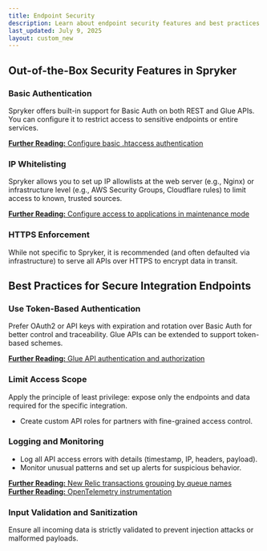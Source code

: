 ```yaml
---
title: Endpoint Security
description: Learn about endpoint security features and best practices for securing integration endpoints in Spryker, including authentication, IP whitelisting, HTTPS enforcement, and monitoring.
last_updated: July 9, 2025
layout: custom_new
---
```


## Out-of-the-Box Security Features in Spryker

### Basic Authentication
Spryker offers built-in support for Basic Auth on both REST and Glue APIs. You can configure it to restrict access to sensitive endpoints or entire services.  

<a class="fl_cont" href="/docs/scos/dev/howtos/htaccess-authentication.html">
  <div class="fl_icon">
    <i class="icon-article"></i>
  </div>
  <div class="fl_text"><strong>Further Reading:</strong> Configure basic .htaccess authentication</div>
</a>


### IP Whitelisting
Spryker allows you to set up IP allowlists at the web server (e.g., Nginx) or infrastructure level (e.g., AWS Security Groups, Cloudflare rules) to limit access to known, trusted sources.  

<a class="fl_cont" href="/docs/scos/dev/operations/maintenance-mode.html">
  <div class="fl_icon">
    <i class="icon-article"></i>
  </div>
  <div class="fl_text"><strong>Further Reading:</strong> Configure access to applications in maintenance mode</div>
</a>

### HTTPS Enforcement
While not specific to Spryker, it is recommended (and often defaulted via infrastructure) to serve all APIs over HTTPS to encrypt data in transit.


## Best Practices for Secure Integration Endpoints

### Use Token-Based Authentication
Prefer OAuth2 or API keys with expiration and rotation over Basic Auth for better control and traceability. Glue APIs can be extended to support token-based schemes.  

<a class="fl_cont" href="/docs/pbc/all/api-management/glue-api/glue-api-authentication-and-authorization.html">
  <div class="fl_icon">
    <i class="icon-article"></i>
  </div>
  <div class="fl_text"><strong>Further Reading:</strong> Glue API authentication and authorization</div>
</a>

### Limit Access Scope
Apply the principle of least privilege: expose only the endpoints and data required for the specific integration.  
- Create custom API roles for partners with fine-grained access control.

### Logging and Monitoring
- Log all API access errors with details (timestamp, IP, headers, payload).
- Monitor unusual patterns and set up alerts for suspicious behavior.

<a class="fl_cont" href="/docs/scos/dev/operations/monitoring/new-relic.html">
  <div class="fl_icon">
    <i class="icon-article"></i>
  </div>
  <div class="fl_text"><strong>Further Reading:</strong> New Relic transactions grouping by queue names</div>
</a>

<a class="fl_cont" href="/docs/scos/dev/operations/monitoring/open-telemetry.html">
  <div class="fl_icon">
    <i class="icon-article"></i>
  </div>
  <div class="fl_text"><strong>Further Reading:</strong> OpenTelemetry instrumentation</div>
</a>

### Input Validation and Sanitization
Ensure all incoming data is strictly validated to prevent injection attacks or malformed payloads.
